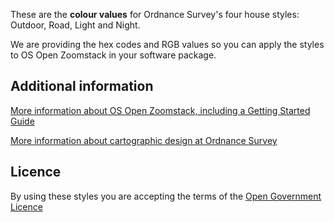 These are the **colour values** for Ordnance Survey's four house styles: Outdoor, Road, Light and Night.



We are providing the hex codes and RGB values so you can apply the styles to OS Open Zoomstack in your software package.




## Additional information



[More information about OS Open Zoomstack, including a Getting Started Guide](http://www.ordnancesurvey.co.uk/business-and-government/products/os-open-zoomstack.html)



[More information about cartographic design at Ordnance Survey](https://www.ordnancesurvey.co.uk/resources/carto-design/)




## Licence



By using these styles you are accepting the terms of the [Open Government Licence](http://www.nationalarchives.gov.uk/doc/open-government-licence/)
